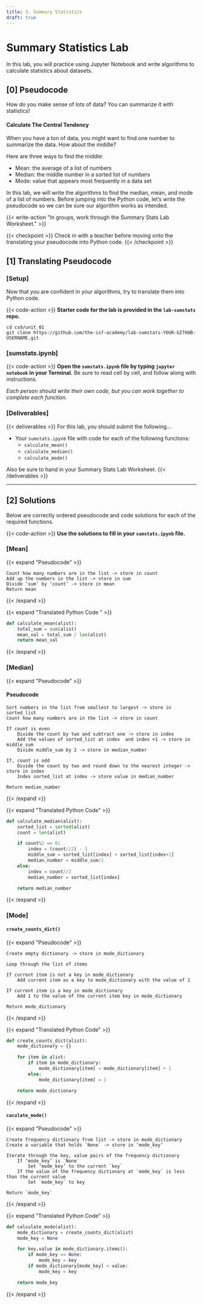 ```yaml
---
title: 3. Summary Statistics
draft: true
---
```


# Summary Statistics Lab
In this lab, you will practice using Jupyter Notebook and write algorithms to calculate statistics about datasets.

## [0] Pseudocode

How do you make sense of lots of data? You can summarize it with statistics!

#### Calculate The Central Tendency
When you have a ton of data, you might want to find one number to summarize the data. How about the middle?  

Here are three ways to find the middle: 
- Mean: the average of a list of numbers
- Median: the middle number in a sorted list of numbers
- Mode: value that appears most frequently in a data set


In this lab, we will write the algorithms to find the median, mean, and mode of a list of numbers. Before jumping into the Python code, let’s write the pseudocode so we can be sure our algorithm works as intended.


{{< write-action "In groups, work through the Summary Stats Lab Worksheet." >}} 

{{< checkpoint >}}
Check in with a teacher before moving onto the translating your pseudocode into Python code.
{{< /checkpoint >}}

## [1] Translating Pseudocode

### [Setup]

Now that you are confident in your algorithms, try to translate them into Python code.

{{< code-action >}} **Starter code for the lab is provided in the `lab-sumstats` repo.** 
```shell
cd cs9/unit_01
git clone https://github.com/the-isf-academy/lab-sumstats-YOUR-GITHUB-USERNAME.git
```

### [sumstats.ipynb]

{{< code-action >}} **Open the `sumstats.ipynb` file by typing `jupyter notebook` in your Terminal.** Be sure to read cell by cell, and follow along with instructions.

*Each person should write their own code, but you can work together to complete each function.*

### [Deliverables]


{{< deliverables >}}
For this lab, you should submit the following...

- Your `sumstats.ipynb` file with code for each of the following functions:
    - `calculate_mean()`
    - `calculate_median()`
    - `calculate_mode()`

Also be sure to hand in your Summary Stats Lab Worksheet.
{{< /deliverables >}}

---

## [2] Solutions

Below are correctly ordered pseudocode and code solutions for each of the required functions. 

{{< code-action >}} **Use the solutions to fill in your `sumstats.ipynb` file.**

### [Mean]

{{< expand "Pseudocode" >}}
```
Count how many numbers are in the list -> store in count
Add up the numbers in the list -> store in sum
Divide ‘sum’ by ‘count’ -> store in mean
Return mean
```
{{< /expand >}}

{{< expand "Translated Python Code " >}}
```python
def calculate_mean(alist):
    total_sum = sum(alist)
    mean_val = total_sum / len(alist)
    return mean_val
```
{{< /expand >}}

### [Median]

{{< expand "Pseudocode" >}}
#### Pseudocode 

```
Sort numbers in the list from smallest to largest -> store in sorted_list
Count how many numbers are in the list -> store in count

If count is even
    Divide the count by two and subtract one -> store in index 
    Add the values of sorted_list at index  and index +1 -> store in middle_sum
    Divide middle_sum by 2 -> store in median_number

If, count is odd 
    Divide the count by two and round down to the nearest integer -> store in index
    Index sorted_list at index -> store value in median_number

Return median_number
```
{{< /expand >}}


{{< expand "Translated Python Code" >}}

```python
def calculate_median(alist):
    sorted_list = sorted(alist)
    count = len(alist)

    if count%2 == 0:
        index = (count//2) - 1
        middle_sum = sorted_list[index] + sorted_list[index+1]
        median_number = middle_sum/2
    else:
        index = count//2
        median_number = sorted_list[index]

    return median_number
```
{{< /expand >}}

### [Mode]
#### `create_counts_dict()`

{{< expand "Pseudocode" >}}
```
Create empty dictionary -> store in mode_dictionary 

Loop through the list of items

If current item is not a key in mode_dictionary
	Add current item as a key to mode_dictionary with the value of 1

If current item is a key in mode_dictionary
	Add 1 to the value of the current item key in mode_dictionary

Return mode_dictionary
```
{{< /expand >}}

{{< expand "Translated Python Code" >}}


```python
def create_counts_dict(alist):
    mode_dictionary = {}

    for item in alist:
        if item in mode_dictionary:
            mode_dictionary[item] = mode_dictionary[item] + 1
        else:
            mode_dictionary[item] = 1

    return mode_dictionary
```
{{< /expand >}}


#### `caculate_mode()`

{{< expand "Pseudocode" >}}
```
Create frequency dictionary from list -> store in mode_dictionary
Create a variable that holds `None` -> store in ‘mode_key’

Iterate through the key, value pairs of the frequency dictionary 
	If ‘mode_key’ is `None`
		Set ‘mode_key’ to the current `key`
	If the value of the frequency dictionary at `mode_key` is less than the current value
		Set `mode_key` to key 

Return `mode_key`
```
{{< /expand >}}

{{< expand "Translated Python Code" >}}

```python
def calculate_mode(alist):
    mode_dictionary = create_counts_dict(alist)
    mode_key = None

    for key,value in mode_dictionary.items():
        if mode_key == None:
            mode_key = key
        if mode_dictionary[mode_key] < value:
            mode_key = key

    return mode_key
```
{{< /expand >}}
